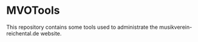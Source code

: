 MVOTools
========

This repository contains some tools used to administrate the musikverein-reichental.de website.
